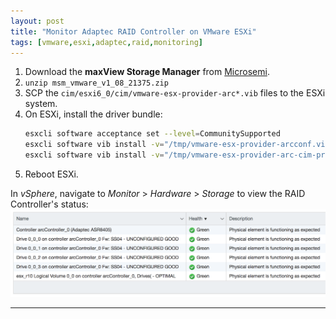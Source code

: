 ```yaml
---
layout: post
title: "Monitor Adaptec RAID Controller on VMware ESXi"
tags: [vmware,esxi,adaptec,raid,monitoring]
---
```


1. Download the **maxView Storage Manager** from [Microsemi](https://storage.microsemi.com/de-de/speed/raid/storage_manager/msm_vmware_v1_08_21375_zip.php).
2. `unzip msm_vmware_v1_08_21375.zip`
3. SCP the `cim/esxi6_0/cim/vmware-esx-provider-arc*.vib` files to the ESXi system.
4. On ESXi, install the driver bundle:
   ```bash
   esxcli software acceptance set --level=CommunitySupported
   esxcli software vib install -v="/tmp/vmware-esx-provider-arcconf.vib" --no-sig-check
   esxcli software vib install -v="/tmp/vmware-esx-provider-arc-cim-provider.vib" --no-sig-check
   ```
5. Reboot ESXi.

In *vSphere*, navigate to *Monitor* > *Hardware* > *Storage* to view the RAID Controller's status:
![vmware-esxi-adaptec-raid-monitor.png](/files/vmware-esxi-adaptec-raid-monitor.png)

---
